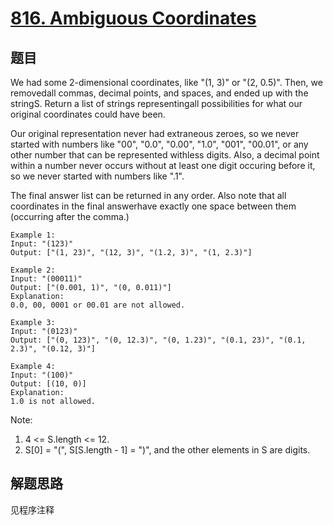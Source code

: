 # [816. Ambiguous Coordinates](https://leetcode-cn.com/problems/ambiguous-coordinates/)

## 题目

We had some 2-dimensional coordinates, like "(1, 3)" or "(2, 0.5)". Then, we removedall commas, decimal points, and spaces, and ended up with the stringS. Return a list of strings representingall possibilities for what our original coordinates could have been.

Our original representation never had extraneous zeroes, so we never started with numbers like "00", "0.0", "0.00", "1.0", "001", "00.01", or any other number that can be represented withless digits. Also, a decimal point within a number never occurs without at least one digit occuring before it, so we never started with numbers like ".1".

The final answer list can be returned in any order. Also note that all coordinates in the final answerhave exactly one space between them (occurring after the comma.)

```text
Example 1:
Input: "(123)"
Output: ["(1, 23)", "(12, 3)", "(1.2, 3)", "(1, 2.3)"]
```

```text
Example 2:
Input: "(00011)"
Output: ["(0.001, 1)", "(0, 0.011)"]
Explanation:
0.0, 00, 0001 or 00.01 are not allowed.
```

```text
Example 3:
Input: "(0123)"
Output: ["(0, 123)", "(0, 12.3)", "(0, 1.23)", "(0.1, 23)", "(0.1, 2.3)", "(0.12, 3)"]
```

```text
Example 4:
Input: "(100)"
Output: [(10, 0)]
Explanation:
1.0 is not allowed.
```

Note:

1. 4 <= S.length <= 12.
1. S[0] = "(", S[S.length - 1] = ")", and the other elements in S are digits.

## 解题思路

见程序注释

